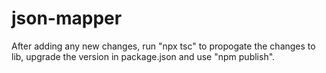 # json-mapper
After adding any new changes, run "npx tsc" to propogate the changes to lib, upgrade the version in package.json and use "npm publish".